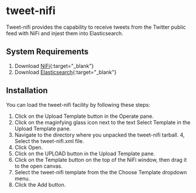 # tweet-nifi

Tweet-nifi provides the capability to receive tweets from the Twitter public feed with NiFi and injest them into Elasticsearch.

## System Requirements

1. Download [NiFi](https://nifi.apache.org/download.html){:target="_blank"}
2. Download [Elasticsearch](https://www.elastic.co/downloads/elasticsearch]){:target="_blank"}

## Installation

You can load the tweet-nifi facility by following these steps:

1. Click on the Upload Template button in the Operate pane.
2. Click on the maginfying glass icon next to the text Select Template in the Upload Template pane.
3. Navigate to the directory where you unpacked the tweet-nifi tarball. 4, Select the tweet-nifi.xml file.
4. Click Open.
5. Click on the UPLOAD button in the Upload Template pane.
6. Click on the Template button on the top of the NiFi window, then drag it to the open canvas.
7. Select the tweet-nifi template from the the Choose Template dropdown menu.
8. Click the Add button.
